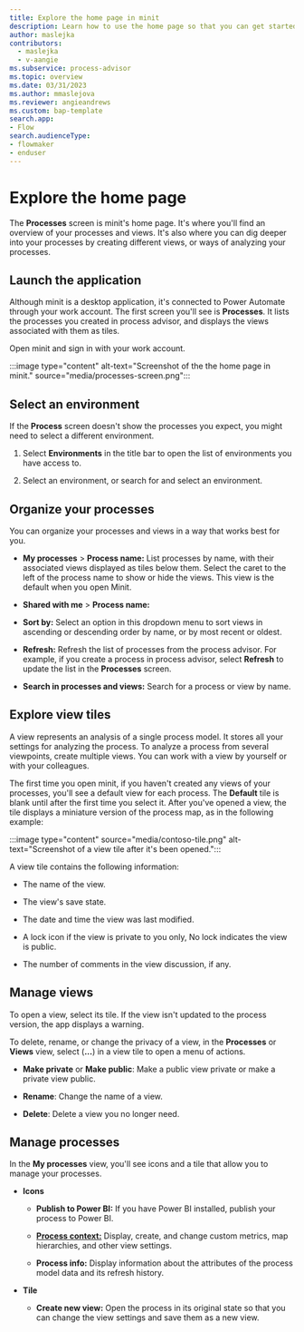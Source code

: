 ```yaml
---
title: Explore the home page in minit
description: Learn how to use the home page so that you can get started using minit. 
author: maslejka
contributors:
  - maslejka
  - v-aangie
ms.subservice: process-advisor
ms.topic: overview
ms.date: 03/31/2023
ms.author: mmaslejova
ms.reviewer: angieandrews
ms.custom: bap-template
search.app:
- Flow
search.audienceType:
- flowmaker
- enduser
---
```


# Explore the home page

The **Processes** screen is minit's home page. It's where you'll find an overview of your processes and views. It's also where you can dig deeper into your processes by creating different views, or ways of analyzing your processes.

## Launch the application

Although minit is a desktop application, it's connected to Power Automate through your work account. The first screen you'll see is **Processes**. It lists the processes you created in process advisor, and displays the views associated with them as tiles.

Open minit and sign in with your work account.

:::image type="content" alt-text="Screenshot of the the home page in minit." source="media/processes-screen.png":::

## Select an environment

If the **Process** screen doesn't show the processes you expect, you might need to select a different environment.

1. Select **Environments** in the title bar to open the list of environments you have access to.

1. Select an environment, or search for and select an environment.

## Organize your processes

You can organize your processes and views in a way that works best for you.

- **My processes** > **Process name:** List processes by name, with their associated views displayed as tiles below them. Select the caret to the left of the process name to show or hide the views. This view is the default when you open Minit.

- **Shared with me** > **Process name:** 

- **Sort by:** Select an option in this dropdown menu to sort views in ascending or descending order by name, or by most recent or oldest.

- **Refresh:** Refresh the list of processes from the process advisor. For example, if you create a process in process advisor, select **Refresh** to update the list in the **Processes** screen.

- **Search in processes and views:** Search for a process or view by name.

## Explore view tiles

A view represents an analysis of a single process model. It stores all your settings for analyzing the process. To analyze a process from several viewpoints, create multiple views. You can work with a view by yourself or with your colleagues.

The first time you open minit, if you haven't created any views of your processes, you'll see a default view for each process. The **Default** tile is blank until after the first time you select it. After you've opened a view, the tile displays a miniature version of the process map, as in the following example:

:::image type="content" source="media/contoso-tile.png" alt-text="Screenshot of a view tile after it's been opened.":::

A view tile contains the following information:

- The name of the view.

- The view's save state.

- The date and time the view was last modified.

- A lock icon if the view is private to you only, No lock indicates the view is public.

- The number of comments in the view discussion, if any.

## Manage views

To open a view, select its tile. If the view isn't updated to the process version, the app displays a warning.

To delete, rename, or change the privacy of a view, in the **Processes** or **Views** view, select (**...**) in a view tile to open a menu of actions.

- **Make private** or **Make public**: Make a public view private or make a private view public.

- **Rename**: Change the name of a view.

- **Delete**: Delete a view you no longer need.

## Manage processes

In the **My processes** view, you'll see icons and a tile that allow you to manage your processes.

- **Icons**

    - **Publish to Power BI:** If you have Power BI installed, publish your process to Power BI.

    - [**Process context:**](process-context.md) Display, create, and change custom metrics, map hierarchies, and other view settings.

    - **Process info:** Display information about the attributes of the process model data and its refresh history.

- **Tile**

    - **Create new view:** Open the process in its original state so that you can change the view settings and save them as a new view.

